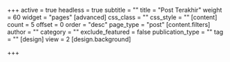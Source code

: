 +++
active = true
headless = true
subtitle = ""
title = "Post Terakhir"
weight = 60
widget = "pages"
[advanced]
css_class = ""
css_style = ""
[content]
count = 5
offset = 0
order = "desc"
page_type = "post"
[content.filters]
author = ""
category = ""
exclude_featured = false
publication_type = ""
tag = ""
[design]
view = 2
[design.background]

+++
